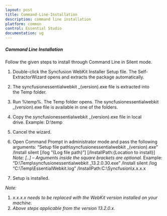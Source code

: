 ```yaml
---
layout: post
title: Command-Line-Installation
description: command line installation
platform: common
control: Essential Studio
documentation: ug
---
```


##### Command Line Installation

Follow the given steps to install through Command Line in Silent mode.

1. Double-click the Syncfusion WebKit Installer Setup file. The Self-ExtractorWizard opens and extracts the package automatically.
2. The syncfusionessentialwebkit _(version).exe file is extracted into the Temp folder. 
3. Run %temp%. The Temp folder opens. The syncfusionessentialwebkit _(version).exe file is available in one of the folders.
4. Copy the syncfusionessentialwebkit _(version).exe file in local drive. Example: D:\temp
5. Cancel the wizard.
6. Open Command Prompt in administrator mode and pass the following arguments:
   “Setup file path\syncfusionessentialwebkit _(version).exe” /Install silent [/log “{Log file path}”] [/InstallPath:{Location to install}]
   _Note: [..] – Arguments inside the square brackets are optional._
   Example: “D:\Temp\syncfusionessentialwebkit _13.2.0.30.exe” /Install silent /log “C:\Temp\EssentialWebkit.log” /InstallPath:C:\Syncfusion\x.x.x.x 

7. Setup is installed.
  
  _Note:_ 
   1. _x.x.x.x needs to be replaced with the WebKit version installed on your machine._
   2. _Above steps applicable from the version 13.2.0.x._


